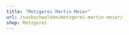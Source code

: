 ```yaml
---
title: "Metzgerei Martin Meier"
url: /sasbachwalden/metzgerei-martin-meier/
shop: Metzgerei
---
```

